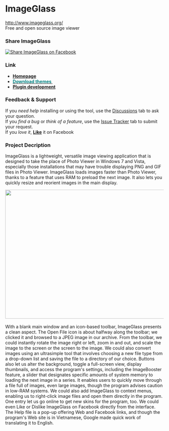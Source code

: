 ImageGlass
==========
http://www.imageglass.org/ <br/>
Free and open source image viewer
<h3>Share ImageGlass</h3>
<a href="http://www.facebook.com/sharer.php?u=http://www.imageglass.org&t=ImageGlass - Free and open source image viewer">
<img src="http://png.findicons.com/files/icons/2155/social_media_bookmark/122/facebook_button.png" alt="Share ImageGlass on Facebook" />
</a>

<h3>Link</h3>
<ul>
<li><a title="ImageGlass homepage" href="http://www.imageglass.org/" target="_blank"><strong>Homepage</strong></a> </li>
<li><a title="ImageGlass themes" href="http://www.imageglass.org/themes.php" target="_blank"><strong><span style="color: #008080;">Download themes&nbsp;</span></strong></a> </li>
<li><a href="https://sites.google.com/site/psimageglass/support/develope" target="_blank"><strong>Plugin development</strong></a> </li>
</ul>
<h3>Feedback &amp; Support</h3>
<p><span>If you&nbsp;</span><em>need help</em><span>&nbsp;installing or using the tool, use the&nbsp;</span><span style="text-decoration: underline;">Discussions</span><span>&nbsp;tab to ask your question.</span><br /> <span>If you&nbsp;</span><em>find a bug</em><span>&nbsp;or&nbsp;</span><em>think of a feature</em><span>, use the&nbsp;</span><span style="text-decoration: underline;">Issue Tracker</span><span>&nbsp;tab to submit your request.</span><br /> <span>If you&nbsp;</span><em>love it</em><span>, </span><span style="color: #ff0000;"><strong><a title="Like ImageGlass" href="https://www.facebook.com/ImageGlass" target="_blank">Like</a></strong></span>&nbsp;it on Facebook</p>
<h3>Project Decription</h3>
<p>ImageGlass is a lightweight, versatile image viewing application that is designed to take the place of Photo Viewer in Windows 7 and Vista, especially those installations that may have trouble displaying PNG and GIF files in Photo Viewer. ImageGlass loads  images faster than Photo Viewer, thanks to a feature that uses RAM to preload the next image. It also lets you quickly resize and reorient images in the main display.</p>
<p><img style="vertical-align: middle;" src="http://i1214.photobucket.com/albums/cc483/phapsuxeko/ImageGlass/5.png" alt="" width="600" height="410" /><br /> <br /> With a blank main window and an icon-based toolbar, ImageGlass presents a clean aspect. The Open File icon is about halfway along the toolbar; we clicked it and browsed to a JPEG image in our archive. From the toolbar, we could instantly rotate the image right  or left, zoom in and out, and scale the image to the screen or the screen to the image. We could also convert images using an ultrasimple tool that involves choosing a new file type from a drop-down list and saving the file to a directory of our choice. Buttons  also let us alter the background, toggle a full-screen view, display thumbnails, and access the program's settings, including the ImageBooster feature, a slider that designates specific amounts of system memory to loading the next image in a series. It enables  users to quickly move through a file full of images, even large images, though the program advises caution in low-RAM systems. We could also add ImageGlass to context menus, enabling us to right-click image files and open them directly in the program. One  entry let us go online to get new skins for the program, too. We could even Like or Dislike ImageGlass on Facebook directly from the interface. The Help file is a pop-up offering Web and Facebook links, and though the program's Web site is in Vietnamese, Google  made quick work of translating it to English.</p>
